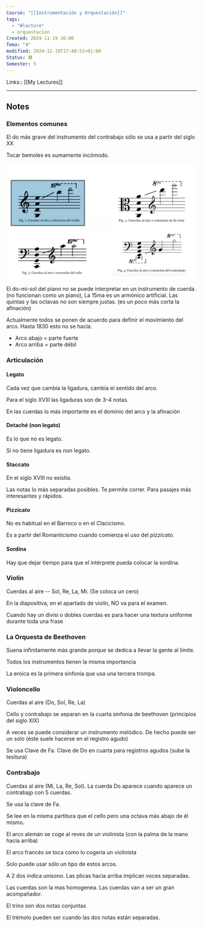 ```yaml
---
Course: "[[Instrumentación y Orquestación]]"
tags:
  - "#lecture"
  - orquestacion
Created: 2024-11-19 16:06
Tema: "4"
modified: 2024-12-19T17:48:52+01:00
Status: 🟥
Semester: 5
---
```

Links:: [[My Lectures]]
___
## Notes

### Elementos comunes

El do más grave del instrumento del contrabajo sólo se usa a partir del siglo XX

Tocar bemoles es sumamente incómodo.

![](Extras/Images/2024-10-2_16.48.12.png)

El do-mi-sol del piano no se puede interpretar en un instrumento de cuerda. (no funcionan como un piano), La 15ma es un armónico artificial. Las quintas y las octavas no son siempre justas. (es un poco más corta la afinación)

Actualmente todos se ponen de acuerdo para definir el movimiento del arco. Hasta 1830 esto no se hacía.  

- Arco abajo = parte fuerte
- Arco arriba = parte débil

### Articulación

#### Legato

Cada vez que cambia la ligadura, cambia el sentido del arco.

Para el siglo XVIII las ligaduras son de 3-4 notas.

En las cuerdas lo más importante es el dominio del arco y la afinación

#### Detaché (non legato)

Es lo que no es legato. 

Si no tiene ligadura es non legato.

#### Staccato

En el siglo XVIII no existía.

Las notas lo más separadas posibles. Te permite correr. Para pasajes más interesantes y rápidos.

#### Pizzicato

No es habitual en el Barroco o en el Clacicismo.

Es a partir del Romanticismo cuando comienza el uso del *pizzicato*.

#### Sordina

Hay que dejar tiempo para que el intérprete pueda colocar la sordina.

### Violín

Cuerdas al aire -- Sol, Re, La, Mi. (Se coloca un cero)

En la diapositiva, en el apartado de violín, NO va para el examen.

Cuando hay un divisi o dobles cuerdas es para hacer una textura uniforme durante toda una frase

### La Orquesta de Beethoven

Suena infinitamente más grande porque se dedica a llevar la gente al límite.  

Todos los instrumentos tienen la misma importancia

La eroica es la primera sinfonia que usa una tercera trompa.

### Violoncello

Cuerdas al aire (Do, Sol, Re, La)

Cello y contrabajo se separan en la cuarta sinfonia de beethoven (principios del siglo XIX)

A veces se puede considerar un instrumento melódico. De hecho puede ser un solo (éste suele hacerse en el registro agudo)

Se usa Clave de Fa. Clave de Do en cuarta para registros agudos (sube la tesitura)

### Contrabajo

Cuerdas al aire (Mi, La, Re, Sol). La cuerda Do aparece cuando aparece un contrabajp con 5 cuerdas.

Se usa la clave de Fa.

Se lee en la misma partitura que el cello pero una octava más abajo de él mismo.

El arco alemán se coge al reves de un violinista (con la palma de la mano hacia arriba)

El arco francés se toca como lo cogería un violinista

Solo puede usar sólo un tipo de estos arcos.


A 2 dos indica unísono. Las plicas hacia arriba implican voces separadas.

Las cuerdas son la mas homogenea. Las cuerdas van a ser un gran acompañador.

El trino son dos notas conjuntas

El trémolo pueden ser cuando las dos notas están separadas.










